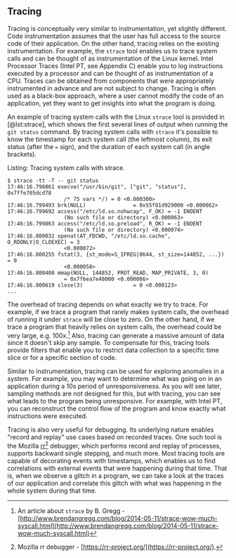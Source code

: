 ## Tracing

Tracing is conceptually very similar to instrumentation, yet slightly different. Code instrumentation assumes that the user has full access to the source code of their application. On the other hand, tracing relies on the existing instrumentation. For example, the `strace` tool enables us to trace system calls and can be thought of as instrumentation of the Linux kernel. Intel Processor Traces (Intel PT, see Appendix C) enable you to log instructions executed by a processor and can be thought of as instrumentation of a CPU. Traces can be obtained from components that were appropriately instrumented in advance and are not subject to change. Tracing is often used as a black-box approach, where a user cannot modify the code of an application, yet they want to get insights into what the program is doing.

An example of tracing system calls with the Linux `strace` tool is provided in [@lst:strace], which shows the first several lines of output when running the `git status` command. By tracing system calls with `strace` it's possible to know the timestamp for each system call (the leftmost column), its exit status (after the `=` sign), and the duration of each system call (in angle brackets).

Listing: Tracing system calls with strace.

~~~~ {#lst:strace .bash}
$ strace -tt -T -- git status
17:46:16.798861 execve("/usr/bin/git", ["git", "status"], 0x7ffe705dcd78
                  /* 75 vars */) = 0 <0.000300>
17:46:16.799493 brk(NULL)               = 0x55f81d929000 <0.000062>
17:46:16.799692 access("/etc/ld.so.nohwcap", F_OK) = -1 ENOENT
                  (No such file or directory) <0.000063>
17:46:16.799863 access("/etc/ld.so.preload", R_OK) = -1 ENOENT
                  (No such file or directory) <0.000074>
17:46:16.800032 openat(AT_FDCWD, "/etc/ld.so.cache", O_RDONLY|O_CLOEXEC) = 3
                  <0.000072>
17:46:16.800255 fstat(3, {st_mode=S_IFREG|0644, st_size=144852, ...}) = 0
                  <0.000058>
17:46:16.800408 mmap(NULL, 144852, PROT_READ, MAP_PRIVATE, 3, 0)
                  = 0x7f6ea7e48000 <0.000066>
17:46:16.800619 close(3)                = 0 <0.000123>
...
~~~~~~~~~~~~~~~~~~~~~~~~~~~~~~~~~~~~~~~~~~~~~~~~~

The overhead of tracing depends on what exactly we try to trace. For example, if we trace a program that rarely makes system calls, the overhead of running it under `strace` will be close to zero. On the other hand, if we trace a program that heavily relies on system calls, the overhead could be very large, e.g. 100x.[^1] Also, tracing can generate a massive amount of data since it doesn't skip any sample. To compensate for this, tracing tools provide filters that enable you to restrict data collection to a specific time slice or for a specific section of code.

Similar to instrumentation, tracing can be used for exploring anomalies in a system. For example, you may want to determine what was going on in an application during a 10s period of unresponsiveness. As you will see later, sampling methods are not designed for this, but with tracing, you can see what leads to the program being unresponsive. For example, with Intel PT, you can reconstruct the control flow of the program and know exactly what instructions were executed.

Tracing is also very useful for debugging. Its underlying nature enables "record and replay" use cases based on recorded traces. One such tool is the Mozilla [rr](https://rr-project.org/)[^2] debugger, which performs record and replay of processes, supports backward single stepping, and much more. Most tracing tools are capable of decorating events with timestamps, which enables us to find correlations with external events that were happening during that time. That is, when we observe a glitch in a program, we can take a look at the traces of our application and correlate this glitch with what was happening in the whole system during that time.

[^1]: An article about `strace` by B. Gregg - [http://www.brendangregg.com/blog/2014-05-11/strace-wow-much-syscall.html](http://www.brendangregg.com/blog/2014-05-11/strace-wow-much-syscall.html)

[^2]: Mozilla rr debugger - [https://rr-project.org/](https://rr-project.org/).
